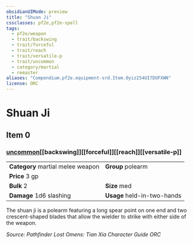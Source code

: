 ```yaml
---
obsidianUIMode: preview
title: "Shuan Ji"
cssclasses: pf2e,pf2e-spell
tags:
  - pf2e/weapon
  - trait/backswing
  - trait/forceful
  - trait/reach
  - trait/versatile-p
  - trait/uncommon
  - category/martial
  - remaster
aliases: "Compendium.pf2e.equipment-srd.Item.0yiz254UI7DUFXWN"
license: ORC
---
```

# Shuan Ji
## Item 0
### [uncommon](uncommon.md "Uncommon Rarity Trait")[[backswing]][[forceful]][[reach]][[versatile-p]]

|  |  |
| -- | -- |
| **Category** martial melee weapon | **Group** polearm |
| **Price** 3 gp |  |
| **Bulk** 2 | **Size** med |
| **Damage** 1d6 slashing  | **Usage** held-in-two-hands |



The shuan ji is a polearm featuring a long spear point on one end and two crescent-shaped blades that allow the wielder to strike with either side of the weapon.

*Source: Pathfinder Lost Omens: Tian Xia Character Guide*
*ORC*